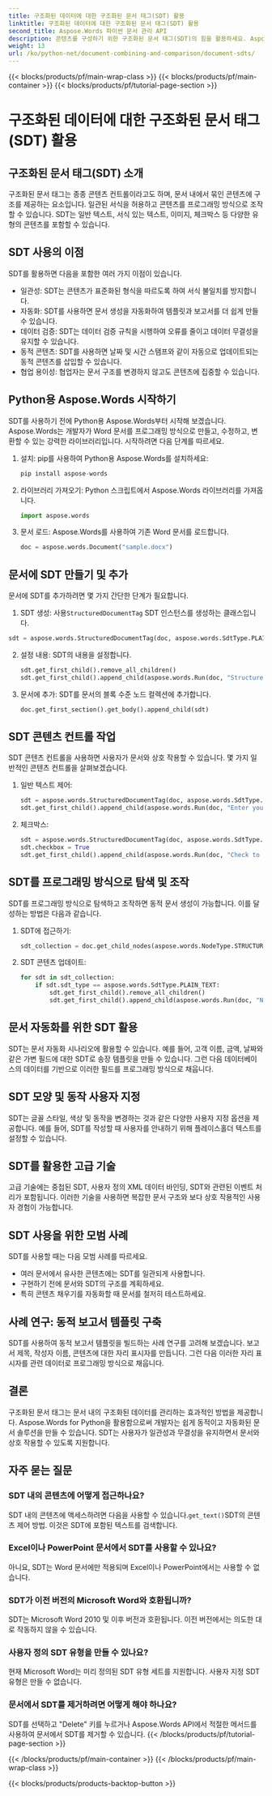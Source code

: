 ```yaml
---
title: 구조화된 데이터에 대한 구조화된 문서 태그(SDT) 활용
linktitle: 구조화된 데이터에 대한 구조화된 문서 태그(SDT) 활용
second_title: Aspose.Words 파이썬 문서 관리 API
description: 콘텐츠를 구성하기 위한 구조화된 문서 태그(SDT)의 힘을 활용하세요. Aspose.Words for Python을 사용하여 SDT를 구현하는 방법을 알아보세요.
weight: 13
url: /ko/python-net/document-combining-and-comparison/document-sdts/
---
```


{{< blocks/products/pf/main-wrap-class >}}
{{< blocks/products/pf/main-container >}}
{{< blocks/products/pf/tutorial-page-section >}}

# 구조화된 데이터에 대한 구조화된 문서 태그(SDT) 활용


## 구조화된 문서 태그(SDT) 소개

구조화된 문서 태그는 종종 콘텐츠 컨트롤이라고도 하며, 문서 내에서 묶인 콘텐츠에 구조를 제공하는 요소입니다. 일관된 서식을 허용하고 콘텐츠를 프로그래밍 방식으로 조작할 수 있습니다. SDT는 일반 텍스트, 서식 있는 텍스트, 이미지, 체크박스 등 다양한 유형의 콘텐츠를 포함할 수 있습니다.

## SDT 사용의 이점

SDT를 활용하면 다음을 포함한 여러 가지 이점이 있습니다.

- 일관성: SDT는 콘텐츠가 표준화된 형식을 따르도록 하여 서식 불일치를 방지합니다.
- 자동화: SDT를 사용하면 문서 생성을 자동화하여 템플릿과 보고서를 더 쉽게 만들 수 있습니다.
- 데이터 검증: SDT는 데이터 검증 규칙을 시행하여 오류를 줄이고 데이터 무결성을 유지할 수 있습니다.
- 동적 콘텐츠: SDT를 사용하면 날짜 및 시간 스탬프와 같이 자동으로 업데이트되는 동적 콘텐츠를 삽입할 수 있습니다.
- 협업 용이성: 협업자는 문서 구조를 변경하지 않고도 콘텐츠에 집중할 수 있습니다.

## Python용 Aspose.Words 시작하기

SDT를 사용하기 전에 Python용 Aspose.Words부터 시작해 보겠습니다. Aspose.Words는 개발자가 Word 문서를 프로그래밍 방식으로 만들고, 수정하고, 변환할 수 있는 강력한 라이브러리입니다. 시작하려면 다음 단계를 따르세요.

1. 설치: pip를 사용하여 Python용 Aspose.Words를 설치하세요:
   
   ```python
   pip install aspose-words
   ```

2. 라이브러리 가져오기: Python 스크립트에서 Aspose.Words 라이브러리를 가져옵니다.

   ```python
   import aspose.words
   ```

3. 문서 로드: Aspose.Words를 사용하여 기존 Word 문서를 로드합니다.

   ```python
   doc = aspose.words.Document("sample.docx")
   ```

## 문서에 SDT 만들기 및 추가

문서에 SDT를 추가하려면 몇 가지 간단한 단계가 필요합니다.

1.  SDT 생성: 사용`StructuredDocumentTag` SDT 인스턴스를 생성하는 클래스입니다.

   ```python
   sdt = aspose.words.StructuredDocumentTag(doc, aspose.words.SdtType.PLAIN_TEXT)
   ```

2. 설정 내용: SDT의 내용을 설정합니다.

   ```python
   sdt.get_first_child().remove_all_children()
   sdt.get_first_child().append_child(aspose.words.Run(doc, "Structured Content"))
   ```

3. 문서에 추가: SDT를 문서의 블록 수준 노드 컬렉션에 추가합니다.

   ```python
   doc.get_first_section().get_body().append_child(sdt)
   ```

## SDT 콘텐츠 컨트롤 작업

SDT 콘텐츠 컨트롤을 사용하면 사용자가 문서와 상호 작용할 수 있습니다. 몇 가지 일반적인 콘텐츠 컨트롤을 살펴보겠습니다.

1. 일반 텍스트 제어:

   ```python
   sdt = aspose.words.StructuredDocumentTag(doc, aspose.words.SdtType.PLAIN_TEXT)
   sdt.get_first_child().append_child(aspose.words.Run(doc, "Enter your name: "))
   ```

2. 체크박스:

   ```python
   sdt = aspose.words.StructuredDocumentTag(doc, aspose.words.SdtType.CHECKBOX)
   sdt.checkbox = True
   sdt.get_first_child().append_child(aspose.words.Run(doc, "Check to agree: "))
   ```

## SDT를 프로그래밍 방식으로 탐색 및 조작

SDT를 프로그래밍 방식으로 탐색하고 조작하면 동적 문서 생성이 가능합니다. 이를 달성하는 방법은 다음과 같습니다.

1. SDT에 접근하기:

   ```python
   sdt_collection = doc.get_child_nodes(aspose.words.NodeType.STRUCTURED_DOCUMENT_TAG, True)
   ```

2. SDT 콘텐츠 업데이트:

   ```python
   for sdt in sdt_collection:
       if sdt.sdt_type == aspose.words.SdtType.PLAIN_TEXT:
           sdt.get_first_child().remove_all_children()
           sdt.get_first_child().append_child(aspose.words.Run(doc, "New Content"))
   ```

## 문서 자동화를 위한 SDT 활용

SDT는 문서 자동화 시나리오에 활용할 수 있습니다. 예를 들어, 고객 이름, 금액, 날짜와 같은 가변 필드에 대한 SDT로 송장 템플릿을 만들 수 있습니다. 그런 다음 데이터베이스의 데이터를 기반으로 이러한 필드를 프로그래밍 방식으로 채웁니다.

## SDT 모양 및 동작 사용자 지정

SDT는 글꼴 스타일, 색상 및 동작을 변경하는 것과 같은 다양한 사용자 지정 옵션을 제공합니다. 예를 들어, SDT를 작성할 때 사용자를 안내하기 위해 플레이스홀더 텍스트를 설정할 수 있습니다.

## SDT를 활용한 고급 기술

고급 기술에는 중첩된 SDT, 사용자 정의 XML 데이터 바인딩, SDT와 관련된 이벤트 처리가 포함됩니다. 이러한 기술을 사용하면 복잡한 문서 구조와 보다 상호 작용적인 사용자 경험이 가능합니다.

## SDT 사용을 위한 모범 사례

SDT를 사용할 때는 다음 모범 사례를 따르세요.

- 여러 문서에서 유사한 콘텐츠에는 SDT를 일관되게 사용합니다.
- 구현하기 전에 문서와 SDT의 구조를 계획하세요.
- 특히 콘텐츠 채우기를 자동화할 때 문서를 철저히 테스트하세요.

## 사례 연구: 동적 보고서 템플릿 구축

SDT를 사용하여 동적 보고서 템플릿을 빌드하는 사례 연구를 고려해 보겠습니다. 보고서 제목, 작성자 이름, 콘텐츠에 대한 자리 표시자를 만듭니다. 그런 다음 이러한 자리 표시자를 관련 데이터로 프로그래밍 방식으로 채웁니다.

## 결론

구조화된 문서 태그는 문서 내의 구조화된 데이터를 관리하는 효과적인 방법을 제공합니다. Aspose.Words for Python을 활용함으로써 개발자는 쉽게 동적이고 자동화된 문서 솔루션을 만들 수 있습니다. SDT는 사용자가 일관성과 무결성을 유지하면서 문서와 상호 작용할 수 있도록 지원합니다.

## 자주 묻는 질문

### SDT 내의 콘텐츠에 어떻게 접근하나요?

 SDT 내의 콘텐츠에 액세스하려면 다음을 사용할 수 있습니다.`get_text()`SDT의 콘텐츠 제어 방법. 이것은 SDT에 포함된 텍스트를 검색합니다.

### Excel이나 PowerPoint 문서에서 SDT를 사용할 수 있나요?

아니요, SDT는 Word 문서에만 적용되며 Excel이나 PowerPoint에서는 사용할 수 없습니다.

### SDT가 이전 버전의 Microsoft Word와 호환됩니까?

SDT는 Microsoft Word 2010 및 이후 버전과 호환됩니다. 이전 버전에서는 의도한 대로 작동하지 않을 수 있습니다.

### 사용자 정의 SDT 유형을 만들 수 있나요?

현재 Microsoft Word는 미리 정의된 SDT 유형 세트를 지원합니다. 사용자 지정 SDT 유형은 만들 수 없습니다.

### 문서에서 SDT를 제거하려면 어떻게 해야 하나요?

SDT를 선택하고 "Delete" 키를 누르거나 Aspose.Words API에서 적절한 메서드를 사용하여 문서에서 SDT를 제거할 수 있습니다.
{{< /blocks/products/pf/tutorial-page-section >}}

{{< /blocks/products/pf/main-container >}}
{{< /blocks/products/pf/main-wrap-class >}}

{{< blocks/products/products-backtop-button >}}
